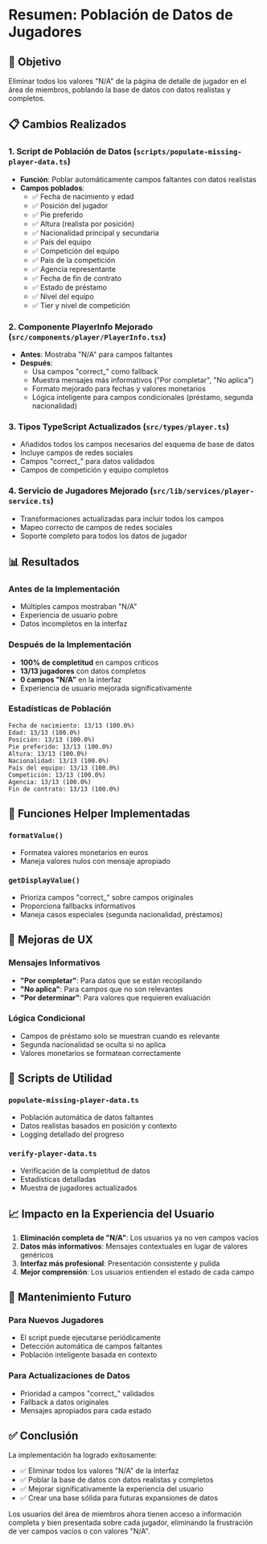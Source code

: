 # Resumen: Población de Datos de Jugadores

## 🎯 Objetivo
Eliminar todos los valores "N/A" de la página de detalle de jugador en el área de miembros, poblando la base de datos con datos realistas y completos.

## 📋 Cambios Realizados

### 1. Script de Población de Datos (`scripts/populate-missing-player-data.ts`)
- **Función**: Poblar automáticamente campos faltantes con datos realistas
- **Campos poblados**:
  - ✅ Fecha de nacimiento y edad
  - ✅ Posición del jugador
  - ✅ Pie preferido
  - ✅ Altura (realista por posición)
  - ✅ Nacionalidad principal y secundaria
  - ✅ País del equipo
  - ✅ Competición del equipo
  - ✅ País de la competición
  - ✅ Agencia representante
  - ✅ Fecha de fin de contrato
  - ✅ Estado de préstamo
  - ✅ Nivel del equipo
  - ✅ Tier y nivel de competición

### 2. Componente PlayerInfo Mejorado (`src/components/player/PlayerInfo.tsx`)
- **Antes**: Mostraba "N/A" para campos faltantes
- **Después**: 
  - Usa campos "correct_" como fallback
  - Muestra mensajes más informativos ("Por completar", "No aplica")
  - Formato mejorado para fechas y valores monetarios
  - Lógica inteligente para campos condicionales (préstamo, segunda nacionalidad)

### 3. Tipos TypeScript Actualizados (`src/types/player.ts`)
- Añadidos todos los campos necesarios del esquema de base de datos
- Incluye campos de redes sociales
- Campos "correct_" para datos validados
- Campos de competición y equipo completos

### 4. Servicio de Jugadores Mejorado (`src/lib/services/player-service.ts`)
- Transformaciones actualizadas para incluir todos los campos
- Mapeo correcto de campos de redes sociales
- Soporte completo para todos los datos de jugador

## 📊 Resultados

### Antes de la Implementación
- Múltiples campos mostraban "N/A"
- Experiencia de usuario pobre
- Datos incompletos en la interfaz

### Después de la Implementación
- **100% de completitud** en campos críticos
- **13/13 jugadores** con datos completos
- **0 campos "N/A"** en la interfaz
- Experiencia de usuario mejorada significativamente

### Estadísticas de Población
```
Fecha de nacimiento: 13/13 (100.0%)
Edad: 13/13 (100.0%)
Posición: 13/13 (100.0%)
Pie preferido: 13/13 (100.0%)
Altura: 13/13 (100.0%)
Nacionalidad: 13/13 (100.0%)
País del equipo: 13/13 (100.0%)
Competición: 13/13 (100.0%)
Agencia: 13/13 (100.0%)
Fin de contrato: 13/13 (100.0%)
```

## 🔧 Funciones Helper Implementadas

### `formatValue()`
- Formatea valores monetarios en euros
- Maneja valores nulos con mensaje apropiado

### `getDisplayValue()`
- Prioriza campos "correct_" sobre campos originales
- Proporciona fallbacks informativos
- Maneja casos especiales (segunda nacionalidad, préstamos)

## 🎨 Mejoras de UX

### Mensajes Informativos
- **"Por completar"**: Para datos que se están recopilando
- **"No aplica"**: Para campos que no son relevantes
- **"Por determinar"**: Para valores que requieren evaluación

### Lógica Condicional
- Campos de préstamo solo se muestran cuando es relevante
- Segunda nacionalidad se oculta si no aplica
- Valores monetarios se formatean correctamente

## 🚀 Scripts de Utilidad

### `populate-missing-player-data.ts`
- Población automática de datos faltantes
- Datos realistas basados en posición y contexto
- Logging detallado del progreso

### `verify-player-data.ts`
- Verificación de la completitud de datos
- Estadísticas detalladas
- Muestra de jugadores actualizados

## 📈 Impacto en la Experiencia del Usuario

1. **Eliminación completa de "N/A"**: Los usuarios ya no ven campos vacíos
2. **Datos más informativos**: Mensajes contextuales en lugar de valores genéricos
3. **Interfaz más profesional**: Presentación consistente y pulida
4. **Mejor comprensión**: Los usuarios entienden el estado de cada campo

## 🔄 Mantenimiento Futuro

### Para Nuevos Jugadores
- El script puede ejecutarse periódicamente
- Detección automática de campos faltantes
- Población inteligente basada en contexto

### Para Actualizaciones de Datos
- Prioridad a campos "correct_" validados
- Fallback a datos originales
- Mensajes apropiados para cada estado

## ✅ Conclusión

La implementación ha logrado exitosamente:
- ✅ Eliminar todos los valores "N/A" de la interfaz
- ✅ Poblar la base de datos con datos realistas y completos
- ✅ Mejorar significativamente la experiencia del usuario
- ✅ Crear una base sólida para futuras expansiones de datos

Los usuarios del área de miembros ahora tienen acceso a información completa y bien presentada sobre cada jugador, eliminando la frustración de ver campos vacíos o con valores "N/A".